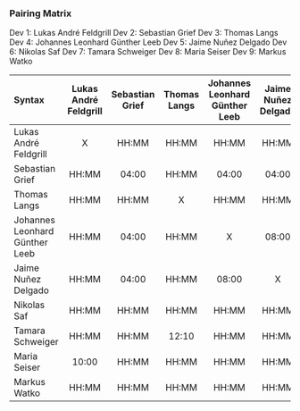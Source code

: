 ### Pairing Matrix
Dev 1: Lukas André Feldgrill
Dev 2: Sebastian Grief
Dev 3: Thomas Langs
Dev 4: Johannes Leonhard Günther Leeb
Dev 5: Jaime Nuñez Delgado
Dev 6: Nikolas Saf
Dev 7: Tamara Schweiger
Dev 8: Maria Seiser
Dev 9: Markus Watko

| Syntax      | Lukas André Feldgrill   	  | Sebastian Grief   	  | Thomas Langs   	  | Johannes Leonhard Günther Leeb   	  | Jaime Nuñez Delgado   	  | Nikolas Saf   	  | Tamara Schweiger   	  | Maria Seiser   	  | Markus Watko       |
| :---        |    :----:   |    :----:   |    :----:   |    :----:   |    :----:   |    :----:   |    :----:   |    :----:   |    :----:   |
| Lukas André Feldgrill       | X           | HH:MM       | HH:MM       | HH:MM       | HH:MM       | HH:MM       | HH:MM       | 10:00       | HH:MM       |
| Sebastian Grief       | HH:MM       | 04:00           | HH:MM       | 04:00       | 04:00       | HH:MM       | HH:MM       | HH:MM       | HH:MM       |
| Thomas Langs       | HH:MM       | HH:MM       | X           | HH:MM       | HH:MM       | HH:MM       | 12:10       | HH:MM       | HH:MM       |
| Johannes Leonhard Günther Leeb       | HH:MM       | 04:00       | HH:MM       | X           | 08:00       | HH:MM       | HH:MM       | HH:MM       | HH:MM       |
| Jaime Nuñez Delgado       | HH:MM       | 04:00       | HH:MM       | 08:00       | X           | HH:MM       | HH:MM       | HH:MM       |HH:MM       |
| Nikolas Saf       | HH:MM       | HH:MM       | HH:MM       | HH:MM       | HH:MM       | X           | HH:MM       | HH:MM       | 10:15       |
| Tamara Schweiger       | HH:MM       | HH:MM       | 12:10     | HH:MM       | HH:MM       | HH:MM       | X           | HH:MM       | HH:MM       |
| Maria Seiser       | 10:00       | HH:MM       | HH:MM       | HH:MM       | HH:MM       | HH:MM       | HH:MM       | X           | HH:MM       |
| Markus Watko       | HH:MM       | HH:MM       | HH:MM       | HH:MM       | HH:MM       | 10:15       | HH:MM       | HH:MM       | X           |
